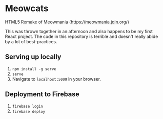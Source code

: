 # Meowcats
HTML5 Remake of Meowmania (https://meowmania.jqln.org/)

This was thrown together in an afternoon and also happens to be my first React project. The code in this repository is terrible and doesn't really abide by a lot of best-practices.

## Serving up locally
1. `npm install -g serve`
2. `serve`
3. Navigate to `localhost:5000` in your browser.

## Deployment to Firebase
1. `firebase login`
2. `firebase deploy`
